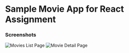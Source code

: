 # Sample Movie App for React Assignment

### Screenshots

![Movies List Page](https://i.imgur.com/BFLh1zg.jpeg)
![Movie Detail Page](https://i.imgur.com/Q5VGZF5.png)
